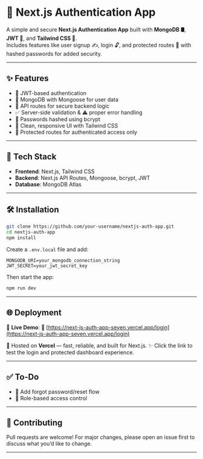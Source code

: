 # 🚀 Next.js Authentication App

A simple and secure **Next.js Authentication App** built with **MongoDB 🛢️**, **JWT 🔐**, and **Tailwind CSS 🎨**.  
Includes features like user signup ✍️, login 🔓, and protected routes 🚫 with hashed passwords for added security.

---

## ✨ Features

* 🔐 JWT-based authentication
* 🧬 MongoDB with Mongoose for user data
* 🔄 API routes for secure backend logic
* ✅ Server-side validation & ⚠️ proper error handling
* 🧂 Passwords hashed using bcrypt
* 🎨 Clean, responsive UI with Tailwind CSS
* 🧭 Protected routes for authenticated access only

---

## 🔧 Tech Stack

* **Frontend**: Next.js, Tailwind CSS
* **Backend**: Next.js API Routes, Mongoose, bcrypt, JWT
* **Database**: MongoDB Atlas

---

## 🛠️ Installation

```bash
git clone https://github.com/your-username/nextjs-auth-app.git
cd nextjs-auth-app
npm install
````

Create a `.env.local` file and add:

```env
MONGODB_URI=your_mongodb_connection_string
JWT_SECRET=your_jwt_secret_key
```

Then start the app:

```bash
npm run dev
```

---

## 🌐 Deployment

🚀 **Live Demo**:
🔗 [https://next-js-auth-app-seven.vercel.app/login](https://next-js-auth-app-seven.vercel.app/login)

🧩 Hosted on **Vercel** — fast, reliable, and built for Next.js.
✨ Click the link to test the login and protected dashboard experience.

---

## ✅ To-Do

* 🔁 Add forgot password/reset flow
* 👮 Role-based access control

---

## 🙌 Contributing

Pull requests are welcome!
For major changes, please open an issue first to discuss what you’d like to change.

---

